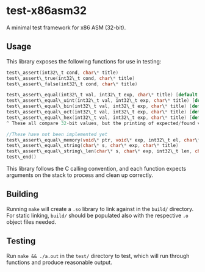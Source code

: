 # test-x86asm32
A minimal test framework for x86 ASM (32-bit).

## Usage
This library exposes the following functions for use in testing:
```c
test\_assert(int32\_t cond, char\* title)
test\_assert\_true(int32\_t cond, char\* title)
test\_assert\_false(int32\_t cond, char\* title)

test\_assert\_equal(int32\_t val, int32\_t exp, char\* title) [default to 32-bit]
test\_assert\_equal\_uint(int32\_t val, int32\_t exp, char\* title) [default to 32-bit]
test\_assert\_equal\_bin(int32\_t val, int32\_t exp, char\* title) [default to 32-bit]
test\_assert\_equal\_oct(int32\_t val, int32\_t exp, char\* title) [default to 32-bit]
test\_assert\_equal\_hex(int32\_t val, int32\_t exp, char\* title) [default to 32-bit]
^ These all compare 32-bit values, but the printing of expected/found values differ based on the function used

//These have not been implemented yet
test\_assert\_equal\_memory(void\* ptr, void\* exp, int32\_t el, char\* title)
test\_assert\_equal\_string(char\* s, char\* exp, char\* title)
test\_assert\_equal\_string\_len(char\* s, char\* exp, int32\_t len, char\* title)
test\_end()
```

This library follows the C calling convention, and each function expects arguments on the stack to process and clean up correctly.

## Building
Running `make` will create a `.so` library to link against in the `build/` directory. For static linking, `build/` should be populated also with the respective `.o` object files needed.

## Testing
Run `make && ./a.out` in the `test/` directory to test, which will run through functions and produce reasonable output.

